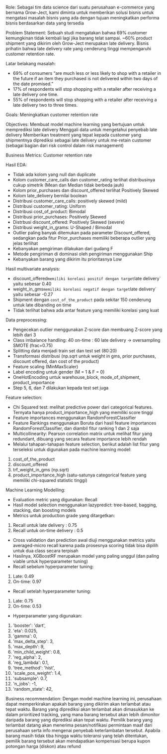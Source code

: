 Role:
Sebagai tim data science dari suatu perusahaan e-commerce yang bernama Grow-Ject, kami diminta untuk memberikan solusi bisnis untuk mengatasi masalah bisnis yang ada dengan tujuan meningkatkan performa bisnis berdasarkan data yang tersedia

Problem Statement:
Sebuah studi mengatakan bahwa 69% customer kemungkinan tidak kembali lagi jika barang telat sampai. 
~60% product shipment yang dikirim oleh Grow-Ject merupakan late delivery. 
Bisnis prihatin bahwa late delivery rate yang cenderung tinggi mempengaruhi customer retention rate.

Latar belakang masalah:
- 69% of consumers “are much less or less likely to shop with a retailer in the future if an item they purchased is not delivered within two days of the date promised.”
- 17% of respondents will stop shopping with a retailer after receiving a late delivery one time. 
- 55% of respondents will stop shopping with a retailer after receiving a late delivery two to three times.

Goals:
Meningkatkan customer retention rate

Objectives: 
Membuat model machine learning yang bertujuan untuk memprediksi late delivery
Menggali data untuk mengetahui penyebab late delivery
Memberikan treatment yang tepat kepada customer yang shipmentnya diprediksi sebagai late delivery untuk me-retain customer (sebagai bagian dari risk control dalam risk management)

Business Metrics:
Customer retention rate

Hasil EDA:
- Tidak ada kolom yang null dan duplicate
- Kolom customer_care_calls dan customer_rating terlihat distribusinya cukup simetrik (Mean dan Median tidak berbeda jauh)
- Kolom prior_purchases dan discount_offered terlihat Positively Skewed
- Kolom late_delivery bernilai boolean
- Distribusi customer_care_calls: positively skewed (mild)
- Distribusi customer_rating: Uniform
- Distribusi cost_of_product: Bimodal
- Distribusi prior_purchases: Positively Skewed
- Distrbusi discount_offered: Positively Skewed (severe)
- Distribusi weight_in_grams: U-Shaped / Bimodal
- Outlier paling banyak ditemukan pada parameter Discount_offered, sedangkan pada fitur Prior_purchases memiliki beberapa outlier yang jelas terlihat
- Kebanyakan pengiriman dilakukan dari gudang F
- Metode pengiriman di dominasi oleh pengiriman menggunakan Ship
- Kebanyakan barang yang dikirim itu prioritasnya Low

Hasil multivariate analysis:
- discount_offered` memiliki korelasi positif dengan target `late delivery` yaitu sebesar 0.40
- weight_in_gms` memiliki korelasi negatif dengan target `late delivery` yaitu sebesar -0.27
- Shipment dengan `cost_of_the_product` pada sekitar 150 cenderung untuk late dibanding on time
- Tidak terlihat bahwa ada antar feature yang memiliki korelasi yang kuat

Data preprocessing:
- Pengecekan outlier menggunakan Z-score dan membuang Z-score yang lebih dari 3
- Class imbalance handling: 40 on-time : 60 late delivery → oversampling SMOTE (frac=0.75)
- Splitting data menjadi train set dan test set (80:20)
- Transformasi distribusi (np.sqrt untuk weight in gms, prior purchases, discount offered, dan cost of the product)
- Feature scaling (MinMaxScaler)
- Label encoding untuk gender (M = 1 & F = 0)
- OneHotEncoding untuk warehouse_block, mode_of_shipment, product_importance
- Step 5, 6, dan 7 dilakukan kepada test set juga

Feature selection:
- Chi Squared test: melihat predictive power dari categorical features. Ternyata hanya product_importance_high yang memiliki score tinggi
- Feature importances menggunakan RandomForestClassifier
- Feature Rankings menggunakan Boruta dari hasil feature importances RandomForestClassifier, dan diambil fitur ranking 1 dan 2 saja 
- Multicollinearity: Pearson correlation matrix untuk melihat fitur yang redundant, dibuang yang secara feature importance lebih rendah
- Melalui tahapan-tahapan feature selection, berikut adalah list fitur yang terseleksi untuk digunakan pada machine learning model:
1. cost_of_the_product
2. discount_offered
3. trf_weight_in_gms (np.sqrt)
4. product_importance_high (satu-satunya categorical feature yang memiliki chi-squared statistic tinggi)

Machine Learning Modelling:
- Evaluation metric yang digunakan: Recall
- Hasil model selection menggunakan lazypredict: tree-based, bagging, stacking, dan boosting models
- Metrics untuk production grade yang ditargetkan:
1. Recall untuk late delivery : 0.75
2. Recall untuk on-time delivery : 0.5
- Cross validation dan prediction awal diuji menggunakan metrics yaitu averaged-micro recall karena pada prosesnya scoring tidak bisa dipilih untuk dua class secara terpisah
- Hasilnya, XGBoostRF merupakan model yang paling unggul (dan paling viable untuk hyperparameter tuning)
- Recall sebelum hyperparameter tuning:
1. Late: 0.49
2. On-time: 0.97
- Recall setelah hyperparameter tuning:
1. Late: 0.75
2. On-time: 0.53
- Hyperparameter yang digunakan:
1. 'booster': 'dart',
2. 'eta': 0.025,
3. 'gamma': 0,
4. 'max_delta_step': 3,
5. 'max_depth': 9,
6. 'min_child_weight': 0.8,
7. 'reg_alpha': 2,
8. 'reg_lambda': 0.1,
9. 'tree_method': 'hist',
10. 'scale_pos_weight': 1.4,
11. 'subsample': 0.7,
12. 'n_jobs': -1,
13. 'random_state': 42,

Business recommendation:
Dengan model machine learning ini, perusahaan dapat memperkirakan apakah barang yang dikirim akan terlambat atau tepat waktu. 
Barang yang diprediksi akan terlambat akan dimasukkan ke dalam prioritized tracking, yang mana barang tersebut akan lebih dimonitor daripada barang yang diprediksi akan tepat waktu.
Pemilik barang yang terlambat datang akan menerima pesan/notifikasi permintaan maaf dari perusahaan serta info mengenai penyebab keterlambatan tersebut.
Apabila barang masih tidak tiba hingga waktu toleransi yang telah ditentukan, pemilik barang tersebut akan mendapatkan kompensasi berupa kupon potongan harga (diskon) atau refund
